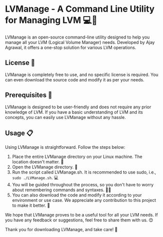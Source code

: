 # LVManage - A Command Line Utility for Managing LVM 💻🔧

LVManage is an open-source command-line utility designed to help you manage all your LVM (Logical Volume Manager) needs. Developed by Ajay Agrawal, it offers a one-stop solution for various LVM operations.

## License 📜

LVManage is completely free to use, and no specific license is required. You can even download the source code and modify it as per your needs.

## Prerequisites 🚀

LVManage is designed to be user-friendly and does not require any prior knowledge of LVM. If you have a basic understanding of LVM and its concepts, you can easily use LVManage without any hassle.

## Usage 📋

Using LVManage is straightforward. Follow the steps below:

1. Place the entire LVManage directory on your Linux machine. The location doesn't matter. 📂
2. Open the LVManage directory. 📂
3. Run the script called LVManage.sh. It is recommended to use sudo, i.e., `sudo ./LVManage.sh`. 💻
4. You will be guided throughout the process, so you don't have to worry about remembering commands and syntaxes. 🤔💡
5. You can also download the code and modify it according to your environment or use case. We appreciate any contribution to this project to make it better. 🙌

We hope that LVManage proves to be a useful tool for all your LVM needs. If you have any feedback or suggestions, feel free to share them with us. 😊

Thank you for downloading LVManage, and take care! 👋
